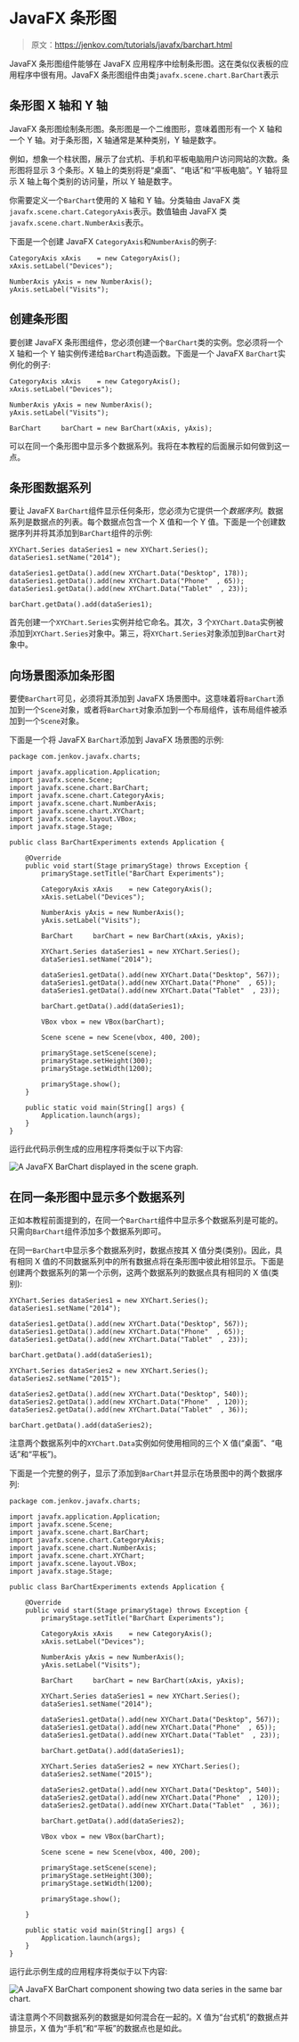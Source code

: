 # JavaFX 条形图

> 原文：<https://jenkov.com/tutorials/javafx/barchart.html>

JavaFX 条形图组件能够在 JavaFX 应用程序中绘制条形图。这在类似仪表板的应用程序中很有用。JavaFX 条形图组件由类`javafx.scene.chart.BarChart`表示

## 条形图 X 轴和 Y 轴

JavaFX 条形图绘制条形图。条形图是一个二维图形，意味着图形有一个 X 轴和一个 Y 轴。对于条形图，X 轴通常是某种类别，Y 轴是数字。

例如，想象一个柱状图，展示了台式机、手机和平板电脑用户访问网站的次数。条形图将显示 3 个条形。X 轴上的类别将是“桌面”、“电话”和“平板电脑”。Y 轴将显示 X 轴上每个类别的访问量，所以 Y 轴是数字。

你需要定义一个`BarChart`使用的 X 轴和 Y 轴。分类轴由 JavaFX 类`javafx.scene.chart.CategoryAxis`表示。数值轴由 JavaFX 类`javafx.scene.chart.NumberAxis`表示。

下面是一个创建 JavaFX `CategoryAxis`和`NumberAxis`的例子:

```
CategoryAxis xAxis    = new CategoryAxis();
xAxis.setLabel("Devices");

NumberAxis yAxis = new NumberAxis();
yAxis.setLabel("Visits");

```

## 创建条形图

要创建 JavaFX 条形图组件，您必须创建一个`BarChart`类的实例。您必须将一个 X 轴和一个 Y 轴实例传递给`BarChart`构造函数。下面是一个 JavaFX `BarChart`实例化的例子:

```
CategoryAxis xAxis    = new CategoryAxis();
xAxis.setLabel("Devices");

NumberAxis yAxis = new NumberAxis();
yAxis.setLabel("Visits");

BarChart     barChart = new BarChart(xAxis, yAxis);

```

可以在同一个条形图中显示多个数据系列。我将在本教程的后面展示如何做到这一点。

## 条形图数据系列

要让 JavaFX `BarChart`组件显示任何条形，您必须为它提供一个*数据序列*。数据系列是数据点的列表。每个数据点包含一个 X 值和一个 Y 值。下面是一个创建数据序列并将其添加到`BarChart`组件的示例:

```
XYChart.Series dataSeries1 = new XYChart.Series();
dataSeries1.setName("2014");

dataSeries1.getData().add(new XYChart.Data("Desktop", 178));
dataSeries1.getData().add(new XYChart.Data("Phone"  , 65));
dataSeries1.getData().add(new XYChart.Data("Tablet"  , 23));

barChart.getData().add(dataSeries1);

```

首先创建一个`XYChart.Series`实例并给它命名。其次，3 个`XYChart.Data`实例被添加到`XYChart.Series`对象中。第三，将`XYChart.Series`对象添加到`BarChart`对象中。

## 向场景图添加条形图

要使`BarChart`可见，必须将其添加到 JavaFX 场景图中。这意味着将`BarChart`添加到一个`Scene`对象，或者将`BarChart`对象添加到一个布局组件，该布局组件被添加到一个`Scene`对象。

下面是一个将 JavaFX `BarChart`添加到 JavaFX 场景图的示例:

```
package com.jenkov.javafx.charts;

import javafx.application.Application;
import javafx.scene.Scene;
import javafx.scene.chart.BarChart;
import javafx.scene.chart.CategoryAxis;
import javafx.scene.chart.NumberAxis;
import javafx.scene.chart.XYChart;
import javafx.scene.layout.VBox;
import javafx.stage.Stage;

public class BarChartExperiments extends Application {

    @Override
    public void start(Stage primaryStage) throws Exception {
        primaryStage.setTitle("BarChart Experiments");

        CategoryAxis xAxis    = new CategoryAxis();
        xAxis.setLabel("Devices");

        NumberAxis yAxis = new NumberAxis();
        yAxis.setLabel("Visits");

        BarChart     barChart = new BarChart(xAxis, yAxis);

        XYChart.Series dataSeries1 = new XYChart.Series();
        dataSeries1.setName("2014");

        dataSeries1.getData().add(new XYChart.Data("Desktop", 567));
        dataSeries1.getData().add(new XYChart.Data("Phone"  , 65));
        dataSeries1.getData().add(new XYChart.Data("Tablet"  , 23));

        barChart.getData().add(dataSeries1);

        VBox vbox = new VBox(barChart);

        Scene scene = new Scene(vbox, 400, 200);

        primaryStage.setScene(scene);
        primaryStage.setHeight(300);
        primaryStage.setWidth(1200);

        primaryStage.show();
    }

    public static void main(String[] args) {
        Application.launch(args);
    }
}

```

运行此代码示例生成的应用程序将类似于以下内容:

![A JavaFX BarChart displayed in the scene graph.](img/33465d017f418d9873fe07dcbca4986c.png)

## 在同一条形图中显示多个数据系列

正如本教程前面提到的，在同一个`BarChart`组件中显示多个数据系列是可能的。只需向`BarChart`组件添加多个数据系列即可。

在同一`BarChart`中显示多个数据系列时，数据点按其 X 值分类(类别)。因此，具有相同 X 值的不同数据系列中的所有数据点将在条形图中彼此相邻显示。下面是创建两个数据系列的第一个示例，这两个数据系列的数据点具有相同的 X 值(类别):

```
XYChart.Series dataSeries1 = new XYChart.Series();
dataSeries1.setName("2014");

dataSeries1.getData().add(new XYChart.Data("Desktop", 567));
dataSeries1.getData().add(new XYChart.Data("Phone"  , 65));
dataSeries1.getData().add(new XYChart.Data("Tablet"  , 23));

barChart.getData().add(dataSeries1);

XYChart.Series dataSeries2 = new XYChart.Series();
dataSeries2.setName("2015");

dataSeries2.getData().add(new XYChart.Data("Desktop", 540));
dataSeries2.getData().add(new XYChart.Data("Phone"  , 120));
dataSeries2.getData().add(new XYChart.Data("Tablet"  , 36));

barChart.getData().add(dataSeries2);

```

注意两个数据系列中的`XYChart.Data`实例如何使用相同的三个 X 值(“桌面”、“电话”和“平板”)。

下面是一个完整的例子，显示了添加到`BarChart`并显示在场景图中的两个数据序列:

```
package com.jenkov.javafx.charts;

import javafx.application.Application;
import javafx.scene.Scene;
import javafx.scene.chart.BarChart;
import javafx.scene.chart.CategoryAxis;
import javafx.scene.chart.NumberAxis;
import javafx.scene.chart.XYChart;
import javafx.scene.layout.VBox;
import javafx.stage.Stage;

public class BarChartExperiments extends Application {

    @Override
    public void start(Stage primaryStage) throws Exception {
        primaryStage.setTitle("BarChart Experiments");

        CategoryAxis xAxis    = new CategoryAxis();
        xAxis.setLabel("Devices");

        NumberAxis yAxis = new NumberAxis();
        yAxis.setLabel("Visits");

        BarChart     barChart = new BarChart(xAxis, yAxis);

        XYChart.Series dataSeries1 = new XYChart.Series();
        dataSeries1.setName("2014");

        dataSeries1.getData().add(new XYChart.Data("Desktop", 567));
        dataSeries1.getData().add(new XYChart.Data("Phone"  , 65));
        dataSeries1.getData().add(new XYChart.Data("Tablet"  , 23));

        barChart.getData().add(dataSeries1);

        XYChart.Series dataSeries2 = new XYChart.Series();
        dataSeries2.setName("2015");

        dataSeries2.getData().add(new XYChart.Data("Desktop", 540));
        dataSeries2.getData().add(new XYChart.Data("Phone"  , 120));
        dataSeries2.getData().add(new XYChart.Data("Tablet"  , 36));

        barChart.getData().add(dataSeries2);

        VBox vbox = new VBox(barChart);

        Scene scene = new Scene(vbox, 400, 200);

        primaryStage.setScene(scene);
        primaryStage.setHeight(300);
        primaryStage.setWidth(1200);

        primaryStage.show();

    }

    public static void main(String[] args) {
        Application.launch(args);
    }
}

```

运行此示例生成的应用程序将类似于以下内容:

![A JavaFX BarChart component showing two data series in the same bar chart.](img/e74f25da7d20466e3f6b069f62d0638f.png)

请注意两个不同数据系列的数据是如何混合在一起的。X 值为“台式机”的数据点并排显示，X 值为“手机”和“平板”的数据点也是如此。